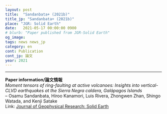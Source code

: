```yaml
---
layout: post
title:  "Sandanbata+ (2021b)"
title_jp: "Sandanbata+ (2021b)"
place: "JGR: Solid Earth"
date:   2021-05-17 00:00:00 0900
# blurb: "Paper published from JGR-Solid Earth"
og_image:
tags: news news_jp
category: en
cont: Publication
cont_jp: 論文
year: 2021
---
```


<!-- ![イメージ](../../../../../assets/mypaperimg/SDB+2022.png) -->

<!-- ""---
""---
### Analyzed
This study reveals, for the first time, that tsunamis can be caused by the so-called "*trapdoor faulting*" mechanism in a submarine caldera, Sumisu caldera, in the Izu-Bonin Arc. Most of the results are done during my PhD at Earthquake Research Institute, the University of Tokyo. The seismic analysis parts are done during my summer visit at Caltech SeismoLab.

See a brief summary of this paper in the website of [Earthquake Research Institute, the University of Tokyo]().

""---
###
この研究では，全世界で初めて「トラップドア断層破壊」と呼ばれる海底火山現象が大きな津波を引き起こすことを，スミスカルデラという伊豆小笠原島弧にある海底カルデラ火山の事例を元に明らかにしました．本研究の主に津波解析に基づく解析の大部分は，私が東京大学地震研究所での博士課程期間中に行なった研究で，博士論文のメインテーマでした．また地震波解析パートに関しては，2019年夏に米国カリフォルニア工科大のSeismoLabにおいて行なった滞在研究がもととなっています.

この論文の簡易的な要約は，[東京大学地震研究所のウェブサイト]()に掲載されています．是非ご覧ください．

""--- -->
---
**Paper information/論文情報** <br>
*Moment tensors of ring-faulting at active volcanoes: Insights into vertical-CLVD earthquakes at the Sierra Negra caldera, Galápagos Islands* <br>
– Osamu Sandanbata, Hiroo Kanamori, Luis Rivera, Zhongwen Zhan, Shingo Watada, and Kenji Satake
<br>
Link: [Journal of Geophysical Research: Solid Earth](https://doi.org/10.1029/2021JB021693)
